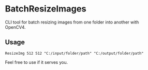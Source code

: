 # BatchResizeImages
CLI tool for batch resizing images from one folder into another with OpenCV4.

## Usage
```ResizeImg 512 512 "C:/input/folder/path" "C:/output/folder/path"```

Feel free to use if it serves you.
